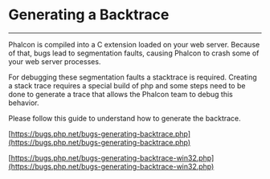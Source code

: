 # Generating a Backtrace
- - -

Phalcon is compiled into a C extension loaded on your web server. Because of that, bugs lead to segmentation faults, causing Phalcon to crash some of your web server processes. 

For debugging these segmentation faults a stacktrace is required. Creating a stack trace requires a special build of php and some steps need to be done to generate a trace that allows the Phalcon team to debug this behavior. 

Please follow this guide to understand how to generate the backtrace.

[https://bugs.php.net/bugs-generating-backtrace.php](https://bugs.php.net/bugs-generating-backtrace.php)

[https://bugs.php.net/bugs-generating-backtrace-win32.php](https://bugs.php.net/bugs-generating-backtrace-win32.php)
